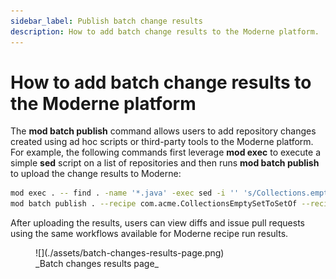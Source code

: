 ```yaml
---
sidebar_label: Publish batch change results
description: How to add batch change results to the Moderne platform.
---
```


# How to add batch change results to the Moderne platform

The **mod batch publish** command allows users to add repository changes created using ad hoc scripts or third-party tools to the Moderne platform. For example, the following commands first leverage **mod exec** to execute a simple **sed** script on a list of repositories and then runs **mod batch publish** to upload the change results to Moderne:

```bash
mod exec . -- find . -name '*.java' -exec sed -i '' 's/Collections.emptySet()/Set.of()/g' {} ';'
mod batch publish . --recipe com.acme.CollectionsEmptySetToSetOf --recipe-name "Prefer Set#of over Collections#emptySet" --recipe-description "Migrate uses of java.util.Collections#emptySet to Java 9's java.util.Set#of" --recipe-run ChangeCampaign20250419 -- git diff
```

After uploading the results, users can view diffs and issue pull requests using the same workflows available for Moderne recipe run results.

<figure>
  ![](./assets/batch-changes-results-page.png)
  <figcaption>_Batch changes results page_</figcaption>
</figure>



